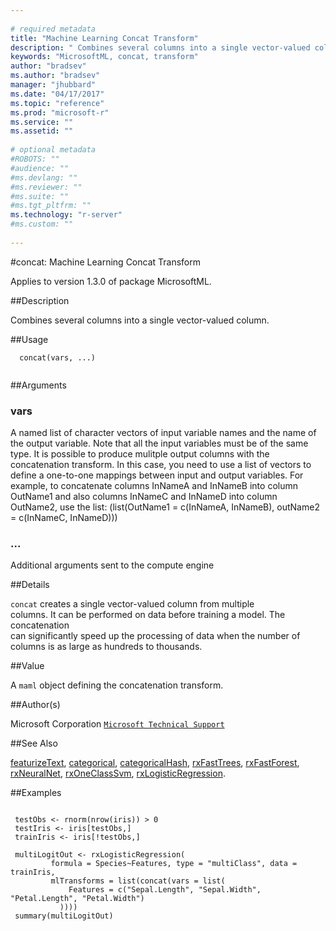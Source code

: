 ```yaml
--- 
 
# required metadata 
title: "Machine Learning Concat Transform" 
description: " Combines several columns into a single vector-valued column. " 
keywords: "MicrosoftML, concat, transform" 
author: "bradsev"
ms.author: "bradsev" 
manager: "jhubbard" 
ms.date: "04/17/2017" 
ms.topic: "reference" 
ms.prod: "microsoft-r" 
ms.service: "" 
ms.assetid: "" 
 
# optional metadata 
#ROBOTS: "" 
#audience: "" 
#ms.devlang: "" 
#ms.reviewer: "" 
#ms.suite: "" 
#ms.tgt_pltfrm: "" 
ms.technology: "r-server" 
#ms.custom: "" 
 
--- 
```

 
 
 
 
 #concat: Machine Learning Concat Transform

 Applies to version 1.3.0 of package MicrosoftML.
 
 ##Description
 
Combines several columns into a single vector-valued column.
 
 
 ##Usage

```   
  concat(vars, ...)
 
```
 
 ##Arguments

   
  
 ### vars
 A named list of character vectors of input variable names and the name of the output variable. Note that all the input variables must be of the same type. It is possible to produce mulitple output columns  with the concatenation transform. In this case, you need to use a list of  vectors to define a one-to-one mappings between input and output variables. For example, to concatenate columns InNameA and InNameB into column OutName1 and also columns InNameC and InNameD into column OutName2, use the list:  (list(OutName1 = c(InNameA, InNameB), outName2 = c(InNameC, InNameD))) 
  
  
  
 ###  ...
 Additional arguments sent to the compute engine 
  
 
 
 ##Details
 
`concat` creates a single vector-valued column from multiple  
columns. It can be performed on data before training a model. The concatenation  
can significantly speed up the processing of data when the number of columns 
is as large as hundreds to thousands.
 
 
 ##Value
 
A `maml` object defining the concatenation transform.
 
 ##Author(s)
 
Microsoft Corporation [`Microsoft Technical Support`](https://go.microsoft.com/fwlink/?LinkID=698556&clcid=0x409)

 
 
 ##See Also
 
[featurizeText](featurizetext.md), [categorical](categorical.md),
[categoricalHash](categoricalhash.md), [rxFastTrees](rxfasttrees.md),
[rxFastForest](rxfastforest.md), [rxNeuralNet](rxneuralnet.md),
[rxOneClassSvm](rxoneclasssvm.md), [rxLogisticRegression](rxlogisticregression.md).
   
 ##Examples

 ```
   
  testObs <- rnorm(nrow(iris)) > 0
  testIris <- iris[testObs,]
  trainIris <- iris[!testObs,]
  
  multiLogitOut <- rxLogisticRegression(
          formula = Species~Features, type = "multiClass", data = trainIris,
          mlTransforms = list(concat(vars = list(
              Features = c("Sepal.Length", "Sepal.Width", "Petal.Length", "Petal.Width")
            ))))
  summary(multiLogitOut)
 
```
 
 
